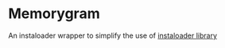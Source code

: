 # Memorygram  
An instaloader wrapper to simplify the use of [instaloader library](https://github.com/instaloader/instaloader)
